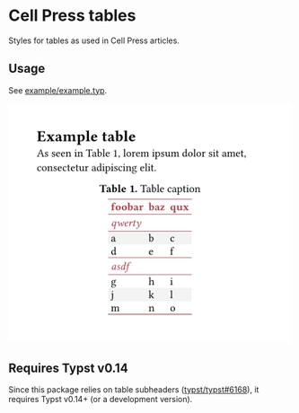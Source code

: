 # Cell Press tables

Styles for tables as used in Cell Press articles.

## Usage

See [example/example.typ](example/example.typ).

![Example table](example/example.png)

## Requires Typst v0.14

Since this package relies on table subheaders ([typst/typst#6168](https://github.com/typst/typst/pull/6168)), it requires Typst v0.14+ (or a development version).
